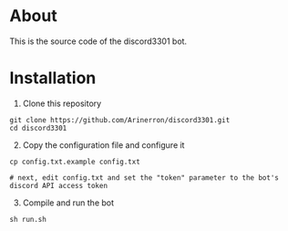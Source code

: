 # About
This is the source code of the discord3301 bot.

# Installation
1. Clone this repository
```
git clone https://github.com/Arinerron/discord3301.git
cd discord3301
```

2. Copy the configuration file and configure it
```
cp config.txt.example config.txt

# next, edit config.txt and set the "token" parameter to the bot's discord API access token
```

3. Compile and run the bot
```
sh run.sh
```
